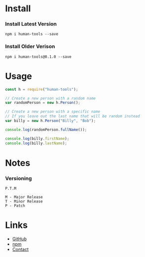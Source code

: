 # Install
### Install Latest Version
```
npm i human-tools --save
```
### Install Older Verison
```
npm i human-tools@0.1.0 --save
```

# Usage
```javascript
const h = require("human-tools");

// Create a new person with a random name
var randomPerson = new h.Person();

// Create a new person with a specific name
// If you leave out the last name that will be random instead
var billy = new h.Person("Billy", "Bob");

console.log(randomPerson.fullName());

console.log(billy.firstName);
console.log(billy.lastName);
```

# Notes
### Versioning
```
P.T.M

M - Major Release
T - Minor Release
P - Patch
```

# Links
- [GitHub][1]
- [npm][2]
- [Contact][3]

[1]: https://github.com/MininMobile/human-tools
[2]: https://www.npmjs.com/package/human-tools
[3]: mailto:notminin+prod@gmail.com